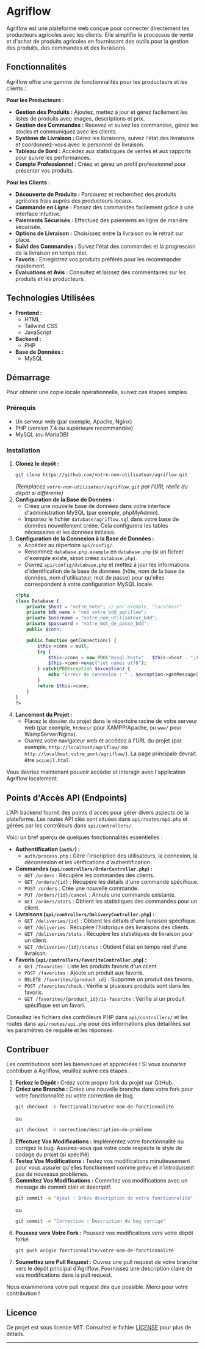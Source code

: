# Agriflow

Agriflow est une plateforme web conçue pour connecter directement les producteurs agricoles avec les clients. Elle simplifie le processus de vente et d'achat de produits agricoles en fournissant des outils pour la gestion des produits, des commandes et des livraisons.

## Fonctionnalités

Agriflow offre une gamme de fonctionnalités pour les producteurs et les clients :

**Pour les Producteurs :**
*   **Gestion des Produits :** Ajoutez, mettez à jour et gérez facilement les listes de produits avec images, descriptions et prix.
*   **Gestion des Commandes :** Recevez et suivez les commandes, gérez les stocks et communiquez avec les clients.
*   **Système de Livraison :** Gérez les livraisons, suivez l'état des livraisons et coordonnez-vous avec le personnel de livraison.
*   **Tableau de Bord :** Accédez aux statistiques de ventes et aux rapports pour suivre les performances.
*   **Compte Professionnel :** Créez et gérez un profil professionnel pour présenter vos produits.

**Pour les Clients :**
*   **Découverte de Produits :** Parcourez et recherchez des produits agricoles frais auprès des producteurs locaux.
*   **Commande en Ligne :** Passez des commandes facilement grâce à une interface intuitive.
*   **Paiements Sécurisés :** Effectuez des paiements en ligne de manière sécurisée.
*   **Options de Livraison :** Choisissez entre la livraison ou le retrait sur place.
*   **Suivi des Commandes :** Suivez l'état des commandes et la progression de la livraison en temps réel.
*   **Favoris :** Enregistrez vos produits préférés pour les recommander rapidement.
*   **Évaluations et Avis :** Consultez et laissez des commentaires sur les produits et les producteurs.

## Technologies Utilisées

*   **Frontend :**
    *   HTML
    *   Tailwind CSS
    *   JavaScript
*   **Backend :**
    *   PHP
*   **Base de Données :**
    *   MySQL

## Démarrage

Pour obtenir une copie locale opérationnelle, suivez ces étapes simples.

### Prérequis

*   Un serveur web (par exemple, Apache, Nginx)
*   PHP (version 7.4 ou supérieure recommandée)
*   MySQL (ou MariaDB)

### Installation

1.  **Clonez le dépôt :**
    ```bash
    git clone https://github.com/votre-nom-utilisateur/agriflow.git
    ```
    *(Remplacez `votre-nom-utilisateur/agriflow.git` par l'URL réelle du dépôt si différente)*
2.  **Configuration de la Base de Données :**
    *   Créez une nouvelle base de données dans votre interface d'administration MySQL (par exemple, phpMyAdmin).
    *   Importez le fichier `database/agriflow.sql` dans votre base de données nouvellement créée. Cela configurera les tables nécessaires et les données initiales.
3.  **Configuration de la Connexion à la Base de Données :**
    *   Accédez au répertoire `api/config/`.
    *   Renommez `database.php.example` en `database.php` (si un fichier d'exemple existe, sinon créez `database.php`).
    *   Ouvrez `api/config/database.php` et mettez à jour les informations d'identification de la base de données (hôte, nom de la base de données, nom d'utilisateur, mot de passe) pour qu'elles correspondent à votre configuration MySQL locale.
    ```php
    <?php
    class Database {
        private $host = "votre_hote"; // par exemple, "localhost"
        private $db_name = "nom_votre_bdd_agriflow";
        private $username = "votre_nom_utilisateur_bdd";
        private $password = "votre_mot_de_passe_bdd";
        public $conn;

        public function getConnection() {
            $this->conn = null;
            try {
                $this->conn = new PDO("mysql:host=" . $this->host . ";dbname=" . $this->db_name, $this->username, $this->password);
                $this->conn->exec("set names utf8");
            } catch(PDOException $exception) {
                echo "Erreur de connexion : " . $exception->getMessage();
            }
            return $this->conn;
        }
    }
    ?>
    ```
4.  **Lancement du Projet :**
    *   Placez le dossier du projet dans le répertoire racine de votre serveur web (par exemple, `htdocs/` pour XAMPP/Apache, ou `www/` pour WampServer/Nginx).
    *   Ouvrez votre navigateur web et accédez à l'URL du projet (par exemple, `http://localhost/agriflow/` ou `http://localhost:votre_port/agriflow/`). La page principale devrait être `accueil.html`.

Vous devriez maintenant pouvoir accéder et interagir avec l'application Agriflow localement.

## Points d'Accès API (Endpoints)

L'API backend fournit des points d'accès pour gérer divers aspects de la plateforme. Les routes API clés sont situées dans `api/routes/api.php` et gérées par les contrôleurs dans `api/controllers/`.

Voici un bref aperçu de quelques fonctionnalités essentielles :

*   **Authentification (`auth/`) :**
    *   `auth/process.php` : Gère l'inscription des utilisateurs, la connexion, la déconnexion et les vérifications d'authentification.
*   **Commandes (`api/controllers/OrderController.php`) :**
    *   `GET /orders` : Récupère les commandes des clients.
    *   `GET /orders/{id}` : Récupère les détails d'une commande spécifique.
    *   `POST /orders` : Crée une nouvelle commande.
    *   `PUT /orders/{id}/cancel` : Annule une commande existante.
    *   `GET /orders/stats` : Obtient les statistiques des commandes pour un client.
*   **Livraisons (`api/controllers/DeliveryController.php`) :**
    *   `GET /deliveries/{id}` : Obtient les détails d'une livraison spécifique.
    *   `GET /deliveries` : Récupère l'historique des livraisons des clients.
    *   `GET /deliveries/stats` : Récupère les statistiques de livraison pour un client.
    *   `GET /deliveries/{id}/status` : Obtient l'état en temps réel d'une livraison.
*   **Favoris (`api/controllers/FavoriteController.php`) :**
    *   `GET /favorites` : Liste les produits favoris d'un client.
    *   `POST /favorites` : Ajoute un produit aux favoris.
    *   `DELETE /favorites/{product_id}` : Supprime un produit des favoris.
    *   `POST /favorites/check` : Vérifie si plusieurs produits sont dans les favoris.
    *   `GET /favorites/{product_id}/is-favorite` : Vérifie si un produit spécifique est un favori.

Consultez les fichiers des contrôleurs PHP dans `api/controllers/` et les routes dans `api/routes/api.php` pour des informations plus détaillées sur les paramètres de requête et les réponses.

## Contribuer

Les contributions sont les bienvenues et appréciées ! Si vous souhaitez contribuer à Agriflow, veuillez suivre ces étapes :

1.  **Forkez le Dépôt :** Créez votre propre fork du projet sur GitHub.
2.  **Créez une Branche :** Créez une nouvelle branche dans votre fork pour votre fonctionnalité ou votre correction de bug.
    ```bash
    git checkout -b fonctionnalite/votre-nom-de-fonctionnalite
    ```
    ou
    ```bash
    git checkout -b correction/description-du-probleme
    ```
3.  **Effectuez Vos Modifications :** Implémentez votre fonctionnalité ou corrigez le bug. Assurez-vous que votre code respecte le style de codage du projet (si spécifié).
4.  **Testez Vos Modifications :** Testez vos modifications minutieusement pour vous assurer qu'elles fonctionnent comme prévu et n'introduisent pas de nouveaux problèmes.
5.  **Commitez Vos Modifications :** Commitez vos modifications avec un message de commit clair et descriptif.
    ```bash
    git commit -m "Ajout : Brève description de votre fonctionnalité"
    ```
    ou
    ```bash
    git commit -m "Correction : Description du bug corrigé"
    ```
6.  **Poussez vers Votre Fork :** Poussez vos modifications vers votre dépôt forké.
    ```bash
    git push origin fonctionnalite/votre-nom-de-fonctionnalite
    ```
7.  **Soumettez une Pull Request :** Ouvrez une pull request de votre branche vers le dépôt principal d'Agriflow. Fournissez une description claire de vos modifications dans la pull request.

Nous examinerons votre pull request dès que possible. Merci pour votre contribution !

## Licence

Ce projet est sous licence MIT. Consultez le fichier [LICENSE](LICENSE.md) pour plus de détails.

---

